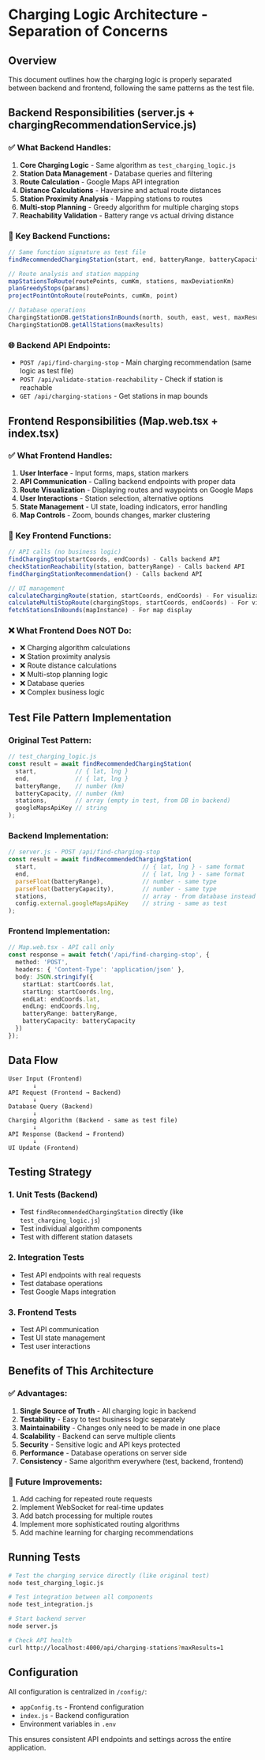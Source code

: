 # Charging Logic Architecture - Separation of Concerns

## Overview
This document outlines how the charging logic is properly separated between backend and frontend, following the same patterns as the test file.

## Backend Responsibilities (server.js + chargingRecommendationService.js)

### ✅ What Backend Handles:
1. **Core Charging Logic** - Same algorithm as `test_charging_logic.js`
2. **Station Data Management** - Database queries and filtering
3. **Route Calculation** - Google Maps API integration
4. **Distance Calculations** - Haversine and actual route distances
5. **Station Proximity Analysis** - Mapping stations to routes
6. **Multi-stop Planning** - Greedy algorithm for multiple charging stops
7. **Reachability Validation** - Battery range vs actual driving distance

### 🔧 Key Backend Functions:
```javascript
// Same function signature as test file
findRecommendedChargingStation(start, end, batteryRange, batteryCapacity, stations, googleMapsApiKey)

// Route analysis and station mapping
mapStationsToRoute(routePoints, cumKm, stations, maxDeviationKm)
planGreedyStops(params)
projectPointOntoRoute(routePoints, cumKm, point)

// Database operations
ChargingStationDB.getStationsInBounds(north, south, east, west, maxResults)
ChargingStationDB.getAllStations(maxResults)
```

### 🌐 Backend API Endpoints:
- `POST /api/find-charging-stop` - Main charging recommendation (same logic as test file)
- `POST /api/validate-station-reachability` - Check if station is reachable
- `GET /api/charging-stations` - Get stations in map bounds

## Frontend Responsibilities (Map.web.tsx + index.tsx)

### ✅ What Frontend Handles:
1. **User Interface** - Input forms, maps, station markers
2. **API Communication** - Calling backend endpoints with proper data
3. **Route Visualization** - Displaying routes and waypoints on Google Maps
4. **User Interactions** - Station selection, alternative options
5. **State Management** - UI state, loading indicators, error handling
6. **Map Controls** - Zoom, bounds changes, marker clustering

### 🎨 Key Frontend Functions:
```typescript
// API calls (no business logic)
findChargingStop(startCoords, endCoords) - Calls backend API
checkStationReachability(station, batteryRange) - Calls backend API
findChargingStationRecommendation() - Calls backend API

// UI management
calculateChargingRoute(station, startCoords, endCoords) - For visualization only  
calculateMultiStopRoute(chargingStops, startCoords, endCoords) - For visualization only
fetchStationsInBounds(mapInstance) - For map display
```

### ❌ What Frontend Does NOT Do:
- ❌ Charging algorithm calculations
- ❌ Station proximity analysis
- ❌ Route distance calculations
- ❌ Multi-stop planning logic
- ❌ Database queries
- ❌ Complex business logic

## Test File Pattern Implementation

### Original Test Pattern:
```javascript
// test_charging_logic.js
const result = await findRecommendedChargingStation(
  start,           // { lat, lng }
  end,             // { lat, lng }
  batteryRange,    // number (km)
  batteryCapacity, // number (km)
  stations,        // array (empty in test, from DB in backend)
  googleMapsApiKey // string
);
```

### Backend Implementation:
```javascript
// server.js - POST /api/find-charging-stop
const result = await findRecommendedChargingStation(
  start,                              // { lat, lng } - same format
  end,                                // { lat, lng } - same format  
  parseFloat(batteryRange),           // number - same type
  parseFloat(batteryCapacity),        // number - same type
  stations,                           // array - from database instead of empty
  config.external.googleMapsApiKey    // string - same as test
);
```

### Frontend Implementation:
```typescript
// Map.web.tsx - API call only
const response = await fetch('/api/find-charging-stop', {
  method: 'POST',
  headers: { 'Content-Type': 'application/json' },
  body: JSON.stringify({
    startLat: startCoords.lat,
    startLng: startCoords.lng,
    endLat: endCoords.lat,
    endLng: endCoords.lng,
    batteryRange: batteryRange,
    batteryCapacity: batteryCapacity
  })
});
```

## Data Flow

```
User Input (Frontend)
       ↓
API Request (Frontend → Backend)
       ↓
Database Query (Backend)
       ↓
Charging Algorithm (Backend - same as test file)
       ↓
API Response (Backend → Frontend)  
       ↓
UI Update (Frontend)
```

## Testing Strategy

### 1. Unit Tests (Backend)
- Test `findRecommendedChargingStation` directly (like `test_charging_logic.js`)
- Test individual algorithm components
- Test with different station datasets

### 2. Integration Tests  
- Test API endpoints with real requests
- Test database operations
- Test Google Maps integration

### 3. Frontend Tests
- Test API communication
- Test UI state management  
- Test user interactions

## Benefits of This Architecture

### ✅ Advantages:
1. **Single Source of Truth** - All charging logic in backend
2. **Testability** - Easy to test business logic separately
3. **Maintainability** - Changes only need to be made in one place
4. **Scalability** - Backend can serve multiple clients
5. **Security** - Sensitive logic and API keys protected
6. **Performance** - Database operations on server side
7. **Consistency** - Same algorithm everywhere (test, backend, frontend)

### 🔄 Future Improvements:
1. Add caching for repeated route requests
2. Implement WebSocket for real-time updates
3. Add batch processing for multiple routes
4. Implement more sophisticated routing algorithms
5. Add machine learning for charging recommendations

## Running Tests

```bash
# Test the charging service directly (like original test)
node test_charging_logic.js

# Test integration between all components
node test_integration.js

# Start backend server
node server.js

# Check API health
curl http://localhost:4000/api/charging-stations?maxResults=1
```

## Configuration

All configuration is centralized in `/config/`:
- `appConfig.ts` - Frontend configuration
- `index.js` - Backend configuration  
- Environment variables in `.env`

This ensures consistent API endpoints and settings across the entire application.